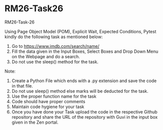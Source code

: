 # RM26-Task26
RM26-Task-26

Using Page Object Model (POM), Explicit Wait, Expected Conditions, Pytest kindly do the following task as mentioned below:

1) Go to https://www.imdb.com/search/name/
2) Fill the data given in the Input Boxes, Select Boxes and Drop Down Menu on the Webpage and do a search.
3) Do not use the sleep() method for the task.

Note:
1) Create a Python File which ends with a .py extension and save the code in that file.
2) Do not use sleep() method else marks will be deducted for the task.
3) Use the proper function name for the task
4) Code should have proper comments
5) Maintain code hygiene for your task
6) Once you have done your Task upload the code in the respective Github repository and share the URL of the repository with Guvi in the input box given in the Zen portal.
